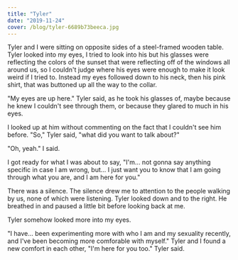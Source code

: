 ```yaml
---
title: "Tyler"
date: "2019-11-24"
cover: /blog/tyler-6689b73beeca.jpg
---
```


Tyler and I were sitting on opposite sides of a steel-framed wooden table. Tyler looked into my eyes, I tried to look into his but his glasses were reflecting the colors of the sunset that were reflecting off of the windows all around us, so I couldn't judge where his eyes were enough to make it look weird if I tried to. Instead my eyes followed down to his neck, then his pink shirt, that was buttoned up all the way to the collar.

"My eyes are up here." Tyler said, as he took his glasses of, maybe because he knew I couldn't see through them, or because they glared to much in his eyes.

I looked up at him without commenting on the fact that I couldn't see him before. "So," Tyler said, "what did you want to talk about?"

"Oh, yeah." I said.

I got ready for what I was about to say, "I'm... not gonna say anything specific in case I am wrong, but... I just want you to know that I am going through what you are, and I am here for you."

There was a silence. The silence drew me to attention to the people walking by us, none of which were listening. Tyler looked down and to the right. He breathed in and paused a little bit before looking back at me.

Tyler somehow looked more into my eyes.

"I have... been experimenting more with who I am and my sexuality recently, and I've been becoming more comforable with myself." Tyler and I found a new comfort in each other, "I'm here for you too." Tyler said.
